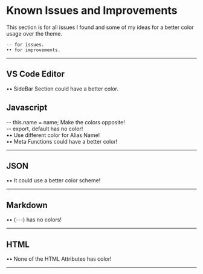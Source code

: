 # Known Issues and Improvements

 This section is for all issues I found and some of my ideas for a better color usage over the theme.

    -- for issues.
    •• for improvements.
---
## VS Code Editor

•• SideBar Section could have a better color.

## Javascript

 -- this.name = name; Make the colors opposite!   
 -- export, default has no color!   
 •• Use different color for Alias Name!   
 •• Meta Functions could have a better color!

---
## JSON

•• It could use a better color scheme!

---
## Markdown 

•• (---) has no colors!

---
## HTML

•• None of the HTML Attributes has color!

---